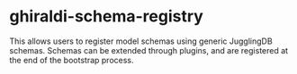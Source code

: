 ghiraldi-schema-registry
========================

This allows users to register model schemas using generic JugglingDB schemas.
Schemas can be extended through plugins, and are registered at the end of the
bootstrap process.